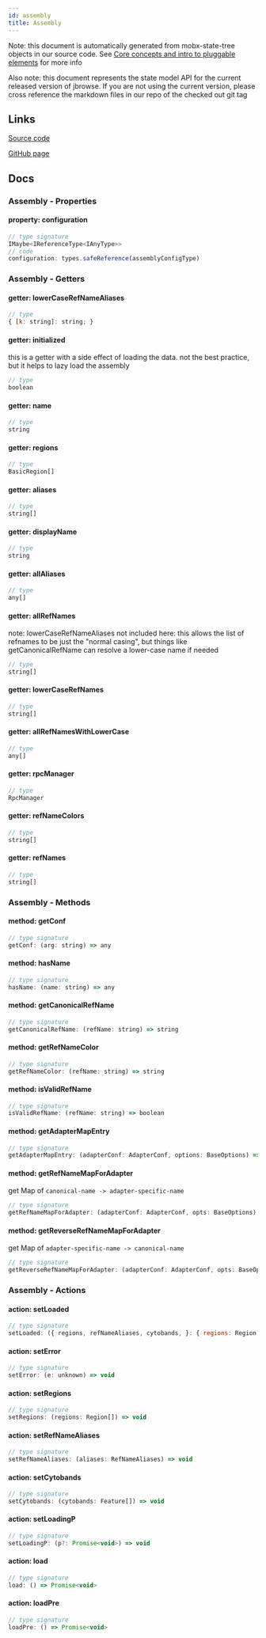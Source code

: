 ```yaml
---
id: assembly
title: Assembly
---
```


Note: this document is automatically generated from mobx-state-tree objects in
our source code. See
[Core concepts and intro to pluggable elements](/docs/developer_guide/) for more
info

Also note: this document represents the state model API for the current released
version of jbrowse. If you are not using the current version, please cross
reference the markdown files in our repo of the checked out git tag

## Links

[Source code](https://github.com/GMOD/jbrowse-components/blob/main/packages/core/assemblyManager/assembly.ts)

[GitHub page](https://github.com/GMOD/jbrowse-components/tree/main/website/docs/models/Assembly.md)

## Docs

### Assembly - Properties

#### property: configuration

```js
// type signature
IMaybe<IReferenceType<IAnyType>>
// code
configuration: types.safeReference(assemblyConfigType)
```

### Assembly - Getters

#### getter: lowerCaseRefNameAliases

```js
// type
{ [k: string]: string; }
```

#### getter: initialized

this is a getter with a side effect of loading the data. not the best practice,
but it helps to lazy load the assembly

```js
// type
boolean
```

#### getter: name

```js
// type
string
```

#### getter: regions

```js
// type
BasicRegion[]
```

#### getter: aliases

```js
// type
string[]
```

#### getter: displayName

```js
// type
string
```

#### getter: allAliases

```js
// type
any[]
```

#### getter: allRefNames

note: lowerCaseRefNameAliases not included here: this allows the list of
refnames to be just the "normal casing", but things like getCanonicalRefName can
resolve a lower-case name if needed

```js
// type
string[]
```

#### getter: lowerCaseRefNames

```js
// type
string[]
```

#### getter: allRefNamesWithLowerCase

```js
// type
any[]
```

#### getter: rpcManager

```js
// type
RpcManager
```

#### getter: refNameColors

```js
// type
string[]
```

#### getter: refNames

```js
// type
string[]
```

### Assembly - Methods

#### method: getConf

```js
// type signature
getConf: (arg: string) => any
```

#### method: hasName

```js
// type signature
hasName: (name: string) => any
```

#### method: getCanonicalRefName

```js
// type signature
getCanonicalRefName: (refName: string) => string
```

#### method: getRefNameColor

```js
// type signature
getRefNameColor: (refName: string) => string
```

#### method: isValidRefName

```js
// type signature
isValidRefName: (refName: string) => boolean
```

#### method: getAdapterMapEntry

```js
// type signature
getAdapterMapEntry: (adapterConf: AdapterConf, options: BaseOptions) => Promise<RefNameMap>
```

#### method: getRefNameMapForAdapter

get Map of `canonical-name -> adapter-specific-name`

```js
// type signature
getRefNameMapForAdapter: (adapterConf: AdapterConf, opts: BaseOptions) => Promise<any>
```

#### method: getReverseRefNameMapForAdapter

get Map of `adapter-specific-name -> canonical-name`

```js
// type signature
getReverseRefNameMapForAdapter: (adapterConf: AdapterConf, opts: BaseOptions) => Promise<any>
```

### Assembly - Actions

#### action: setLoaded

```js
// type signature
setLoaded: ({ regions, refNameAliases, cytobands, }: { regions: Region[]; refNameAliases: RefNameAliases; cytobands: Feature[]; }) => void
```

#### action: setError

```js
// type signature
setError: (e: unknown) => void
```

#### action: setRegions

```js
// type signature
setRegions: (regions: Region[]) => void
```

#### action: setRefNameAliases

```js
// type signature
setRefNameAliases: (aliases: RefNameAliases) => void
```

#### action: setCytobands

```js
// type signature
setCytobands: (cytobands: Feature[]) => void
```

#### action: setLoadingP

```js
// type signature
setLoadingP: (p?: Promise<void>) => void
```

#### action: load

```js
// type signature
load: () => Promise<void>
```

#### action: loadPre

```js
// type signature
loadPre: () => Promise<void>
```
